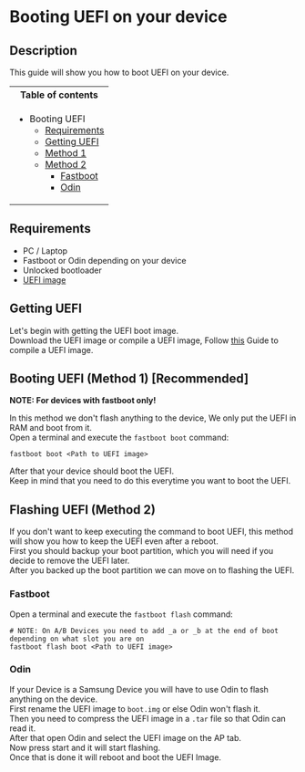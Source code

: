 # Booting UEFI on your device

## Description

This guide will show you how to boot UEFI on your device.

<table>
<tr><th>Table of contents</th></th>
<tr><td>

- Booting UEFI
    - [Requirements](https://github.com/Robotix22/UEFI-Guides/blob/main/Mu-Qcom/General/Boot.md#recuirements)
    - [Getting UEFI](https://github.com/Robotix22/UEFI-Guides/blob/main/Mu-Qcom/General/Boot.md#getting-uefi)
    - [Method 1](https://github.com/Robotix22/UEFI-Guides/blob/main/Mu-Qcom/General/Boot.md#booting-uefi-method-1-recommended)
    - [Method 2](https://github.com/Robotix22/UEFI-Guides/blob/main/Mu-Qcom/General/Boot.md#flashing-uefi-method-2)
       - [Fastboot](https://github.com/Robotix22/UEFI-Guides/blob/main/Mu-Qcom/General/Boot.md#fastboot)
       - [Odin](https://github.com/Robotix22/UEFI-Guides/blob/main/Mu-Qcom/General/Boot.md#odin)

</td></tr> </table>

## Requirements
   - PC / Laptop
   - Fastboot or Odin depending on your device
   - Unlocked bootloader
   - [UEFI image](https://github.com/Robotix22/Mu-Qcom/releases)

## Getting UEFI

Let's begin with getting the UEFI boot image. <br />
Download the UEFI image or compile a UEFI image, Follow [this](https://github.com/Robotix22/Mu-Qcom/blob/main/Building.md) Guide to compile a UEFI image.

## Booting UEFI (Method 1) [Recommended]

**NOTE: For devices with fastboot only!**

In this method we don't flash anything to the device, We only put the UEFI in RAM and boot from it. <br />
Open a terminal and execute the `fastboot boot` command:
```
fastboot boot <Path to UEFI image>
```
After that your device should boot the UEFI. <br />
Keep in mind that you need to do this everytime you want to boot the UEFI. <br />

## Flashing UEFI (Method 2)

If you don't want to keep executing the command to boot UEFI, this method will show you how to keep the UEFI even after a reboot. <br />
First you should backup your boot partition, which you will need if you decide to remove the UEFI later. <br />
After you backed up the boot partition we can move on to flashing the UEFI. <br />

### Fastboot

Open a terminal and execute the `fastboot flash` command:
```
# NOTE: On A/B Devices you need to add _a or _b at the end of boot depending on what slot you are on
fastboot flash boot <Path to UEFI image>
```

### Odin

If your Device is a Samsung Device you will have to use Odin to flash anything on the device. <br />
First rename the UEFI image to `boot.img` or else Odin won't flash it. <br />
Then you need to compress the UEFI image in a `.tar` file so that Odin can read it. <br />
After that open Odin and select the UEFI image on the AP tab. <br />
Now press start and it will start flashing. <br />
Once that is done it will reboot and boot the UEFI Image.
